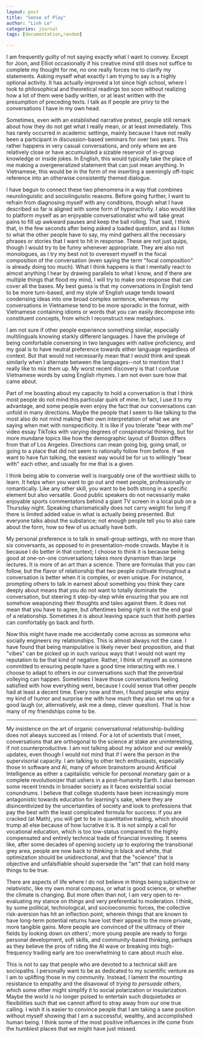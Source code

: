 ```yaml
---
layout: post
title: "Sense of Play"
author: "Linh Le"
categories: journal
tags: [documentation,random]

---
```

I am frequently guilty of not saying exactly what I want to convey. Except for Joon, and Elliot occasionally if his creative mind still does not suffice to complete my thought for me, no one really forces me to clarify my statements. Asking myself what exactly I am trying to say is a highly optional activity. It has actually improved a lot since high school, where I took to philosophical and theoretical readings too soon without realizing how a lot of them were badly written, or at least written with the presumption of preceding texts. I talk as if people are privy to the conversations I have in my own head.

Sometimes, even with an established narrative pretext, people still remark about how they do not get what I really mean, or at least immediately. This has rarely occurred in academic settings, mainly because I have not really been a participant in discussion-based seminars for over two years. This rather happens in very casual conversations, and only where we are relatively close or have accumulated a sizable reservoir of in-group knowledge or inside jokes. In English, this would typically take the place of me making a overgeneralized statement that can just mean anything. In Vietnamese, this would be in the form of me inserting a seemingly off-topic reference into an otherwise consistently themed dialogue.

I have begun to connect these two phenomena in a way that combines neurolinguistic and sociolinguistic reasons. Before going further, I want to refrain from diagnosing myself with any conditions, though what I have described so far is aligned with some form of hyperactivity. I also would like to platform myself as an enjoyable conversationalist who will take great pains to fill up awkward pauses and keep the ball rolling. That said, I think that, in the few seconds after being asked a loaded question, and as I listen to what the other people have to say, my mind gathers all the necessary phrases or stories that I want to hit in response. These are not just quips, though I would try to be funny whenever appropriate. They are also not monologues, as I try my best not to overexert myself in the focal composition of the conversation (even saying the term "focal composition" is already doing too much). What I think happens is that I mentally react to almost anything I hear by drawing parallels to what I know, and if there are multiple things that flood my mind, I will try to make one response that can cover all the bases. My best guess is that my conversations in English tend to be more turn-based, and my style of English usage tends toward condensing ideas into one broad complex sentence, whereas my conversations in Vietnamese tend to be more sporadic in the format, with Vietnamese containing idioms or words that you can easily decompose into constituent concepts, from which I reconstruct new metaphors.

I am not sure if other people experience something similar, especially multilinguals knowing starkly different languages. I have the privilege of being comfortable conversing in two languages with native proficiency, and my goal is to have neutral preference towards either language regardless of context. But that would not necessarily mean that I would think and speak similarly when I alternate between the languages--not to mention that I really like to mix them up. My worst recent discovery is that I confuse Vietnamese words by using English rhymes. I am not even sure how that came about.

Part of me boasting about my capacity to hold a conversation is that I think most people do not mind this particular quirk of mine. In fact, I use it to my advantage, and some people even enjoy the fact that our conversations can unfold in many directions. Maybe the people that I seem to like talking to the most also do not mind making their own interpretation of what we are saying when met with nonspecificity. It is like if you tolerate "bear with me" video essay TikToks with varying degrees of conspiratorial thinking, but for more mundane topics like how the demographic layout of Boston differs from that of Los Angeles. Directions can mean going big, going small, or going to a place that did not seem to rationally follow from before. If we want to have fun talking, the easiest way would be for us to willingly "bear with" each other, and usually for me that is a given.

I think being able to converse well is inarguably one of the worthiest skills to learn. It helps when you want to go out and meet people, professionally or romantically. Like any other skill, you want to be both strong in a specific element but also versatile. Good public speakers do not necessarily make enjoyable sports commentators behind a giant TV screen in a local pub on a Thursday night. Speaking charismatically does not carry weight for long if there is limited added value in what is actually being presented. But everyone talks about the substance; not enough people tell you to also care about the form, how so few of us actually have both.

My personal preference is to talk in small-group settings, with no more than six conversants, as opposed to in presentation-mode crowds. Maybe it is because I do better in that context; I choose to think it is because being good at one-on-one conversations takes more dynamism than large lectures. It is more of an art than a science. There are formulas that you can follow, but the flavor of relationship that two people cultivate throughout a conversation is better when it is complex, or even unique. For instance, prompting others to talk in earnest about something you think they care deeply about means that you do not want to totally dominate the conversation, but steering it step-by-step while ensuring that you are not somehow weaponzing their thoughts and tales against them. It does not mean that you have to agree, but oftentimes being right is not the end goal of a relationship. Sometimes it is about leaving space such that both parties can comfortably go back and forth.

Now this might have made me accidentally come across as someone who socially engineers my relationships. This is almost always not the case. I have found that being manipulative is likely never best proposition, and that "vibes" can be picked up in such various ways that I would not want my reputation to be that kind of negative. Rather, I think of myself as someone committed to ensuring people have a good time interacting with me. I choose to adapt to others in our conversations such that the proverbial volleying can happen. Sometimes I leave those conversations feeling satisfied with how everything went, because I could sense that other people had at least a decent time. Every now and then, I found people who enjoy my kind of humor and surprise me with how much they also set me up for a good laugh (or, alternatively, ask me a deep, clever question). That is how many of my friendships come to be.

---

My insistence on the art of organic conversational relationship-building does not always succeed as I intend. For a lot of scientists that I meet, conversations that are orthogonal to the science at stake are uninteresting, if not counterproductive. I am not talking about my advisor and our weekly updates, even though I would not mind that if I were the person in the supervisorial capacity. I am talking to other tech enthusiasts, especially those in software and AI, many of whom brainstorm around Artificial Intelligence as either a capitalistic vehicle for personal monetary gain or a complete revolutionizer that ushers in a post-humanity Earth. I also bemoan some recent trends in broader society as it faces existential social conundrums. I believe that college students have been increasingly more antagonistic towards education for learning's sake, where they are disincentivized by the uncertainties of society and look to professions that pay the best with the least complicated formula for success: if you are cracked (at Math), you will get to be in quantitative trading, which should trump all else because of how lucrative it is. It is not simply a call for vocational education, which is too low-status compared to the highly compensated and entirely technical trade of financial investing. It seems like, after some decades of opening society up to exploring the transitional grey area, people are now back to thinking in black and white, that optimization should be unidirectional, and that the "science" that is objective and unfalsifiable should supersede the "art" that can hold many things to be true.

There are aspects of life where I do not believe in things being subjective or relativistic, like my own moral compass, or what is good science, or whether the climate is changing. But more often than not, I am very open to re-evaluating my stance on <em>things</em> and very preferential to moderation. I think, by some political, technological, and socioeconomic forces, the collective risk-aversion has hit an inflection point, wherein things that are known to have long-term potential returns have lost their appeal to the more private, more tangible gains. More people are convinced of the ultimacy of their fields by looking down on others'; more young people are ready to forgo personal development, soft skills, and community-based thinking, perhaps as they believe the pros of riding the AI wave or breaking into high-frequency trading early are too overwhelming to care about much else.

This is not to say that people who are devoted to a technical skill are sociopaths. I personally want to be as dedicated to my scientific venture as I am to uplifting those in my community. Instead, I lament the mounting resistance to empathy and the disavowal of <em>trying to persuade others</em>, which some other might simplify it to social polarization or insularization. Maybe the world is no longer poised to entertain such disquietudes or flexibilities such that we cannot afford to stray away from our one true calling. I wish it is easier to convince people that I am taking a sane position without myself showing that I am a successful, wealthy, and accomplished human being. I think some of the most positive influences in life come from the humblest places that we might have just missed.
